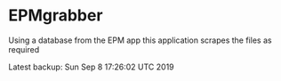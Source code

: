 # EPMgrabber
Using a database from the EPM app this application scrapes the files as required


Latest backup: Sun Sep 8 17:26:02 UTC 2019
